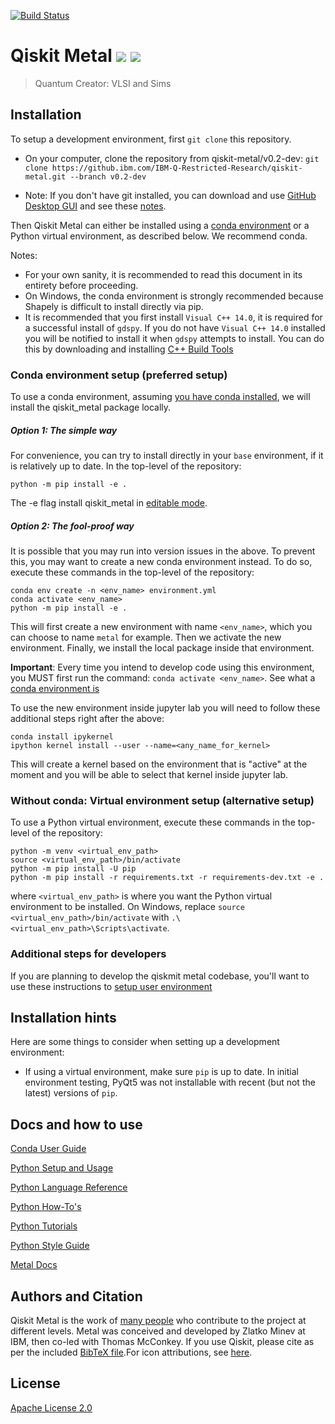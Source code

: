 ﻿﻿﻿﻿﻿﻿﻿﻿﻿﻿﻿﻿﻿﻿﻿﻿﻿﻿﻿﻿﻿﻿[![Build Status](https://travis.ibm.com/IBM-Q-Restricted-Research/qiskit-metal.svg?token=p3Ak3Pz4fK3rsU99vhd2&branch=master)](https://travis.ibm.com/IBM-Q-Restricted-Research/qiskit-metal)# Qiskit Metal [![](https://badges.frapsoft.com/os/v1/open-source.png?v=103)](https://github.com/zlatko-minev/pyEPR) [![](https://cdn.rawgit.com/sindresorhus/awesome/d7305f38d29fed78fa85652e3a63e154dd8e8829/media/badge.svg)](https://github.com/zlatko-minev/pyEPR)>  Quantum Creator: VLSI and Sims ## InstallationTo setup a development environment, first `git clone` this repository.* On your computer, clone the repository from qiskit-metal/v0.2-dev:`git clone https://github.ibm.com/IBM-Q-Restricted-Research/qiskit-metal.git --branch v0.2-dev`* Note: If you don't have git installed, you can download and use [GitHub Desktop GUI](https://desktop.github.com/) and see these [notes](https://help.github.com/en/desktop/contributing-to-projects/cloning-a-repository-from-github-to-github-desktop).Then Qiskit Metal can either be installed using a [conda environment](https://docs.conda.io/en/latest/miniconda.html) or a Python virtual environment, as described below. We recommend conda. Notes:* For your own sanity, it is recommended to read this document in its entirety before proceeding.* On Windows, the conda environment is strongly recommended because Shapely is difficult to install directly via pip.* It is recommended that you first install `Visual C++ 14.0`, it is required for a successful install of `gdspy`.  If you do not have `Visual C++ 14.0` installed you will be notified to install it when `gdspy` attempts to install.  You can do this by downloading and installing [C++ Build Tools](https://visualstudio.microsoft.com/visual-cpp-build-tools/)### Conda environment setup (preferred setup)To use a conda environment, assuming [you have conda installed](https://docs.conda.io/projects/conda/en/latest/user-guide/install/), we will install the qiskit_metal package locally. ##### Option 1: The simple wayFor convenience, you can try to install directly in your `base` environment, if it is relatively up to date.  In the top-level of the repository:```python -m pip install -e .```The -e flag install qiskit\_metal in [editable mode](https://pip.pypa.io/en/stable/reference/pip_install/#cmdoption-e).##### Option 2: The fool-proof wayIt is possible that you may run into version issues in the above.  To prevent this, you may want to create a new conda environment instead.  To do so, execute these commands in the top-level of the repository:```conda env create -n <env_name> environment.ymlconda activate <env_name>python -m pip install -e .```This will first create a new environment with name `<env_name>`, which you can choose to name `metal` for example.  Then we activate the new environment.  Finally, we install the local package inside that environment.**Important**: Every time you intend to develop code using this environment, you MUST first run the command: `conda activate <env_name>`.  See what a [conda environment is](https://docs.conda.io/projects/conda/en/latest/user-guide/tasks/manage-environments.html)To use the new environment inside jupyter lab you will need to follow these additional steps right after the above:```conda install ipykernelipython kernel install --user --name=<any_name_for_kernel>```This will create a kernel based on the environment that is "active" at the moment and you will be able to select that kernel inside jupyter lab.### Without conda: Virtual environment setup (alternative setup)To use a Python virtual environment, execute these commands in the top-level of the repository:```python -m venv <virtual_env_path>source <virtual_env_path>/bin/activatepython -m pip install -U pippython -m pip install -r requirements.txt -r requirements-dev.txt -e .```where `<virtual_env_path>` is where you want the Python virtual environment to be installed.On Windows, replace `source <virtual_env_path>/bin/activate` with `.\<virtual_env_path>\Scripts\activate`.### Additional steps for developersIf you are planning to develop the qiskmit metal codebase, you'll want to use these instructions to [setup user environment](/docs/NEW_DEVELOPER_SETUP.md)## Installation hintsHere are some things to consider when setting up a development environment:* If using a virtual environment, make sure `pip` is up to date. In initial environment testing, PyQt5 was not installable with recent (but not the latest) versions of `pip`.## Docs and how to use[Conda User Guide](https://docs.conda.io/projects/conda/en/latest/user-guide/tasks/manage-environments.html)[Python Setup and Usage](https://docs.python.org/3/using/)[Python Language Reference](https://docs.python.org/3/reference/index.html)[Python How-To's](https://docs.python.org/3/howto/index.html)[Python Tutorials](https://docs.python.org/3/tutorial/index.html)[Python Style Guide](https://www.python.org/dev/peps/pep-0008/)[Metal Docs](/docs)## Authors and CitationQiskit Metal is the work of [many people](https://github.ibm.com/IBM-Q-Restricted-Research/qiskit-metal/pulse/monthly) who contribute to the project at different levels. Metal was conceived and developed by Zlatko Minev at IBM, then co-led with Thomas McConkey. If you use Qiskit, please cite as per the included [BibTeX file](https://github.com/Qiskit/qiskit/blob/master/Qiskit.bib).For icon attributions, see [here](/qiskit_metal/_gui/_imgs/icon_attributions.txt).## License[Apache License 2.0](LICENSE.txt)